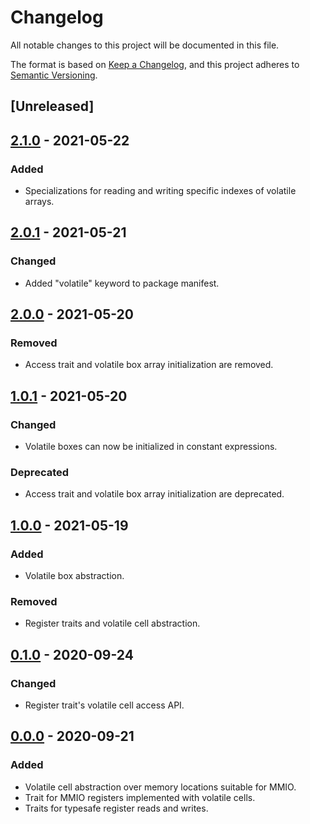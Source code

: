 # Changelog

All notable changes to this project will be documented in this file.

The format is based on [Keep a Changelog](https://keepachangelog.com/en/1.0.0/),
and this project adheres to [Semantic Versioning](https://semver.org/spec/v2.0.0.html).

## [Unreleased]

## [2.1.0] - 2021-05-22
### Added
- Specializations for reading and writing specific indexes of volatile arrays.

## [2.0.1] - 2021-05-21
### Changed
- Added "volatile" keyword to package manifest.

## [2.0.0] - 2021-05-20
### Removed
- Access trait and volatile box array initialization are removed.

## [1.0.1] - 2021-05-20
### Changed
- Volatile boxes can now be initialized in constant expressions.
### Deprecated
- Access trait and volatile box array initialization are deprecated.

## [1.0.0] - 2021-05-19
### Added
- Volatile box abstraction.
### Removed
- Register traits and volatile cell abstraction.

## [0.1.0] - 2020-09-24
### Changed
- Register trait's volatile cell access API.

## [0.0.0] - 2020-09-21
### Added
- Volatile cell abstraction over memory locations suitable for MMIO.
- Trait for MMIO registers implemented with volatile cells.
- Traits for typesafe register reads and writes.

[2.1.0]: https://github.com/akiekintveld/mmio/releases/tag/2.1.0
[2.0.1]: https://github.com/akiekintveld/mmio/releases/tag/2.0.1
[2.0.0]: https://github.com/akiekintveld/mmio/releases/tag/2.0.0
[1.0.1]: https://github.com/akiekintveld/mmio/releases/tag/1.0.1
[1.0.0]: https://github.com/akiekintveld/mmio/releases/tag/1.0.0
[0.1.0]: https://github.com/akiekintveld/mmio/releases/tag/0.1.0
[0.0.0]: https://github.com/akiekintveld/mmio/releases/tag/0.0.0
